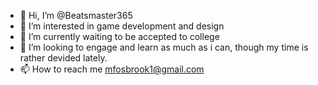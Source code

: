 - 👋 Hi, I’m @Beatsmaster365
- 👀 I’m interested in game development and design
- 🌱 I’m currently waiting to be accepted to college
- 💞️ I’m looking to engage and learn as much as i can, though my time is rather devided lately.
- 📫 How to reach me mfosbrook1@gmail.com

<!---
Beatsmaster365/Beatsmaster365 is a ✨ special ✨ repository because its `README.md` (this file) appears on your GitHub profile.
You can click the Preview link to take a look at your changes.
--->
